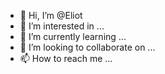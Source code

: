 - 👋 Hi, I’m @Eliot
- 👀 I’m interested in ...
- 🌱 I’m currently learning ...
- 💞️ I’m looking to collaborate on ...
- 📫 How to reach me ...

<!---
yeidfn/yeidfn is a ✨ special ✨ repository because its `README.md` (this file) appears on your GitHub profile.
You can click the Preview link to take a look at your changes.
--->

